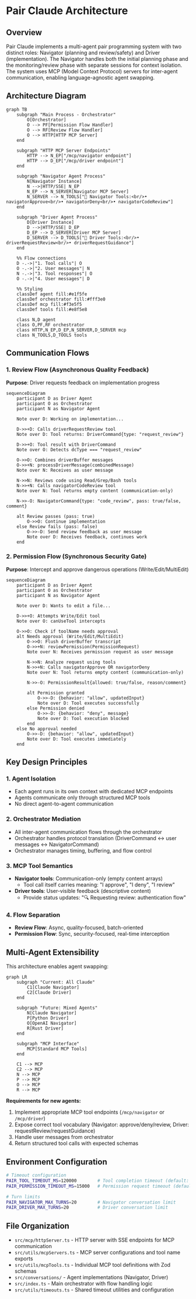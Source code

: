 # Pair Claude Architecture

## Overview

Pair Claude implements a multi-agent pair programming system with two distinct roles: Navigator (planning and review/safety) and Driver (implementation). The Navigator handles both the initial planning phase and the monitoring/review phase with separate sessions for context isolation. The system uses MCP (Model Context Protocol) servers for inter-agent communication, enabling language-agnostic agent swapping.

## Architecture Diagram

```mermaid
graph TB
    subgraph "Main Process - Orchestrator"
        O[Orchestrator]
        O --> PF[Permission Flow Handler]
        O --> RF[Review Flow Handler]
        O --> HTTP[HTTP MCP Server]
    end

    subgraph "HTTP MCP Server Endpoints"
        HTTP --> N_EP["/mcp/navigator endpoint"]
        HTTP --> D_EP["/mcp/driver endpoint"]
    end

    subgraph "Navigator Agent Process"
        N[Navigator Instance]
        N -->|HTTP/SSE| N_EP
        N_EP --> N_SERVER[Navigator MCP Server]
        N_SERVER --> N_TOOLS["🔧 Navigator Tools:<br/>• navigatorApprove<br/>• navigatorDeny<br/>• navigatorCodeReview"]
    end

    subgraph "Driver Agent Process"
        D[Driver Instance]
        D -->|HTTP/SSE| D_EP
        D_EP --> D_SERVER[Driver MCP Server]
        D_SERVER --> D_TOOLS["🔧 Driver Tools:<br/>• driverRequestReview<br/>• driverRequestGuidance"]
    end

    %% Flow connections
    D -.->|"1. Tool calls"| O
    O -.->|"2. User messages"| N
    N -.->|"3. Tool responses"| O
    O -.->|"4. User messages"| D

    %% Styling
    classDef agent fill:#e1f5fe
    classDef orchestrator fill:#fff3e0
    classDef mcp fill:#f3e5f5
    classDef tools fill:#e8f5e8

    class N,D agent
    class O,PF,RF orchestrator
    class HTTP,N_EP,D_EP,N_SERVER,D_SERVER mcp
    class N_TOOLS,D_TOOLS tools
```

## Communication Flows

### 1. Review Flow (Asynchronous Quality Feedback)

**Purpose**: Driver requests feedback on implementation progress

```mermaid
sequenceDiagram
    participant D as Driver Agent
    participant O as Orchestrator
    participant N as Navigator Agent

    Note over D: Working on implementation...

    D->>+D: Calls driverRequestReview tool
    Note over D: Tool returns: DriverCommand{type: "request_review"}

    D->>+O: Tool result with DriverCommand
    Note over O: Detects dcType === "request_review"

    O->>O: Combines driverBuffer messages
    O->>+N: processDriverMessage(combinedMessage)
    Note over N: Receives as user message

    N->>N: Reviews code using Read/Grep/Bash tools
    N->>+N: Calls navigatorCodeReview tool
    Note over N: Tool returns empty content (communication-only)

    N->>-O: NavigatorCommand{type: "code_review", pass: true/false, comment}

    alt Review passes (pass: true)
        O->>O: Continue implementation
    else Review fails (pass: false)
        O->>-D: Send review feedback as user message
        Note over D: Receives feedback, continues work
    end
```

### 2. Permission Flow (Synchronous Security Gate)

**Purpose**: Intercept and approve dangerous operations (Write/Edit/MultiEdit)

```mermaid
sequenceDiagram
    participant D as Driver Agent
    participant O as Orchestrator
    participant N as Navigator Agent

    Note over D: Wants to edit a file...

    D->>+O: Attempts Write/Edit tool
    Note over O: canUseTool intercepts

    O->>O: Check if toolName needs approval
    alt Needs approval (Write/Edit/MultiEdit)
        O->>O: Flush driverBuffer transcript
        O->>+N: reviewPermission(PermissionRequest)
        Note over N: Receives permission request as user message

        N->>N: Analyze request using tools
        N->>+N: Calls navigatorApprove OR navigatorDeny
        Note over N: Tool returns empty content (communication-only)

        N->>-O: PermissionResult{allowed: true/false, reason/comment}

        alt Permission granted
            O->>-D: {behavior: "allow", updatedInput}
            Note over D: Tool executes successfully
        else Permission denied
            O->>-D: {behavior: "deny", message}
            Note over D: Tool execution blocked
        end
    else No approval needed
        O->>-D: {behavior: "allow", updatedInput}
        Note over D: Tool executes immediately
    end
```

## Key Design Principles

### 1. **Agent Isolation**
- Each agent runs in its own context with dedicated MCP endpoints
- Agents communicate only through structured MCP tools
- No direct agent-to-agent communication

### 2. **Orchestrator Mediation**
- All inter-agent communication flows through the orchestrator
- Orchestrator handles protocol translation (DriverCommand ↔ user messages ↔ NavigatorCommand)
- Orchestrator manages timing, buffering, and flow control

### 3. **MCP Tool Semantics**
- **Navigator tools**: Communication-only (empty content arrays)
  - Tool call itself carries meaning: "I approve", "I deny", "I review"
- **Driver tools**: User-visible feedback (descriptive content)
  - Provide status updates: "🔍 Requesting review: authentication flow"

### 4. **Flow Separation**
- **Review Flow**: Async, quality-focused, batch-oriented
- **Permission Flow**: Sync, security-focused, real-time interception

## Multi-Agent Extensibility

This architecture enables agent swapping:

```mermaid
graph LR
    subgraph "Current: All Claude"
        C1[Claude Navigator]
        C2[Claude Driver]
    end

    subgraph "Future: Mixed Agents"
        N[Claude Navigator]
        P[Python Driver]
        O[OpenAI Navigator]
        R[Rust Driver]
    end

    subgraph "MCP Interface"
        MCP[Standard MCP Tools]
    end

    C1 --> MCP
    C2 --> MCP
    N --> MCP
    P --> MCP
    O --> MCP
    R --> MCP
```

**Requirements for new agents:**
1. Implement appropriate MCP tool endpoints (`/mcp/navigator` or `/mcp/driver`)
2. Expose correct tool vocabulary (Navigator: approve/deny/review, Driver: requestReview/requestGuidance)
3. Handle user messages from orchestrator
4. Return structured tool calls with expected schemas

## Environment Configuration

```bash
# Timeout configuration
PAIR_TOOL_TIMEOUT_MS=120000        # Tool completion timeout (default: 2 minutes)
PAIR_PERMISSION_TIMEOUT_MS=15000   # Permission request timeout (default: 15 seconds)

# Turn limits
PAIR_NAVIGATOR_MAX_TURNS=20        # Navigator conversation limit
PAIR_DRIVER_MAX_TURNS=20           # Driver conversation limit
```

## File Organization

- `src/mcp/httpServer.ts` - HTTP server with SSE endpoints for MCP communication
- `src/utils/mcpServers.ts` - MCP server configurations and tool name exports
- `src/utils/mcpTools.ts` - Individual MCP tool definitions with Zod schemas
- `src/conversations/` - Agent implementations (Navigator, Driver)
- `src/index.ts` - Main orchestrator with flow handling logic
- `src/utils/timeouts.ts` - Shared timeout utilities and configuration
